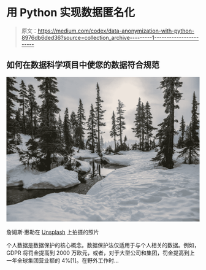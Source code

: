 # 用 Python 实现数据匿名化

> 原文：<https://medium.com/codex/data-anonymization-with-python-8976db6ded36?source=collection_archive---------1----------------------->

## 如何在数据科学项目中使您的数据符合规范

![](img/49edbdeec6a38787a80aabea6dc6cd73.png)

詹姆斯·惠勒在 [Unsplash](https://unsplash.com/s/photos/fir?utm_source=unsplash&utm_medium=referral&utm_content=creditCopyText) 上拍摄的照片

个人数据是数据保护的核心概念。数据保护法仅适用于与个人相关的数据。例如，GDPR 将罚金提高到 2000 万欧元，或者，对于大型公司和集团，罚金提高到上一年全球集团营业额的 4%[1]。在野外工作时…
